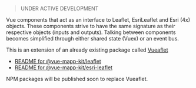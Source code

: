> UNDER ACTIVE DEVELOPMENT

Vue components that act as an interface to Leaflet, EsriLeaflet and Esri (4x) objects. These components strive to have the same signature as their respective objects (inputs and outputs). Talking between components becomes simplified through either shared state (Vuex) or an event bus.

This is an extension of an already existing package called [Vueaflet](https://www.npmjs.com/package/@vueaflet/core)

* [README for @vue-mapp-kit/leaflet](https://github.com/matt-e-king/vue-mapp-kit/tree/master/packages/leaflet)
* [README for @vue-mapp-kit/esri-leaflet](https://github.com/matt-e-king/vue-mapp-kit/tree/master/packages/esri-leaflet)

NPM packages will be published soon to replace Vueaflet.